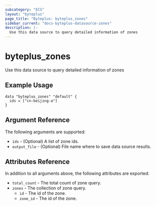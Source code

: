 ```yaml
---
subcategory: "ECS"
layout: "byteplus"
page_title: "Byteplus: byteplus_zones"
sidebar_current: "docs-byteplus-datasource-zones"
description: |-
  Use this data source to query detailed information of zones
---
```

# byteplus_zones
Use this data source to query detailed information of zones
## Example Usage
```hcl
data "byteplus_zones" "default" {
  ids = ["cn-beijing-a"]
}
```
## Argument Reference
The following arguments are supported:
* `ids` - (Optional) A list of zone ids.
* `output_file` - (Optional) File name where to save data source results.

## Attributes Reference
In addition to all arguments above, the following attributes are exported:
* `total_count` - The total count of zone query.
* `zones` - The collection of zone query.
    * `id` - The id of the zone.
    * `zone_id` - The id of the zone.


